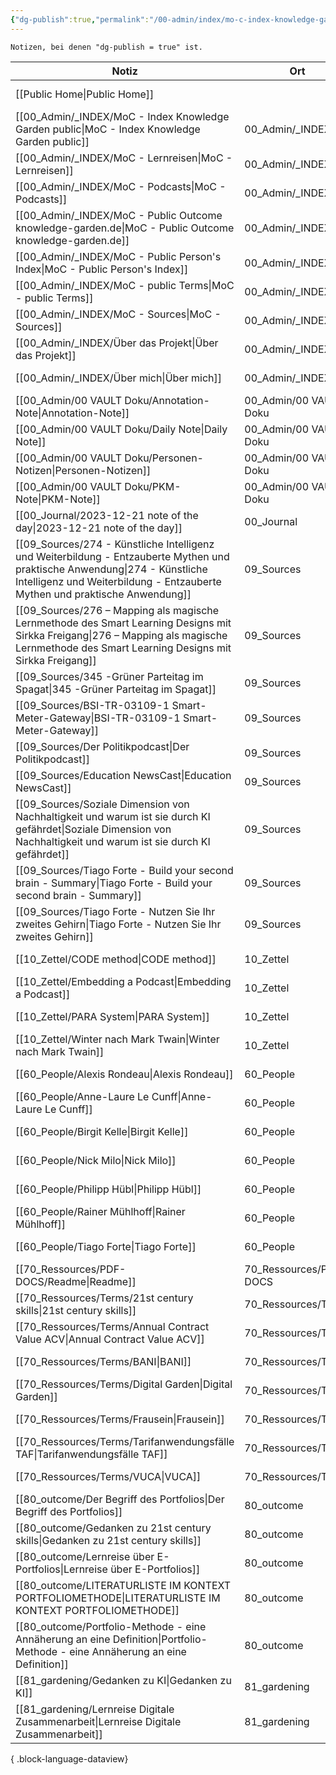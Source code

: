```yaml
---
{"dg-publish":true,"permalink":"/00-admin/index/mo-c-index-knowledge-garden-public/","tags":["class/index"],"noteIcon":""}
---
```



`Notizen, bei denen "dg-publish = true" ist.` 

| Notiz                                                                                                                                                                                                        | Ort                    | Erstellt          |
| ------------------------------------------------------------------------------------------------------------------------------------------------------------------------------------------------------------ | ---------------------- | ----------------- |
| [[Public Home\|Public Home]]                                                                                                                                                                              |                        | November 05, 2023 |
| [[00_Admin/_INDEX/MoC - Index Knowledge Garden public\|MoC - Index Knowledge Garden public]]                                                                                                              | 00_Admin/_INDEX        | November 05, 2023 |
| [[00_Admin/_INDEX/MoC - Lernreisen\|MoC - Lernreisen]]                                                                                                                                                    | 00_Admin/_INDEX        | October 20, 2023  |
| [[00_Admin/_INDEX/MoC - Podcasts\|MoC - Podcasts]]                                                                                                                                                        | 00_Admin/_INDEX        | November 28, 2023 |
| [[00_Admin/_INDEX/MoC - Public Outcome knowledge-garden.de\|MoC - Public Outcome knowledge-garden.de]]                                                                                                    | 00_Admin/_INDEX        | November 07, 2023 |
| [[00_Admin/_INDEX/MoC - Public Person's Index\|MoC - Public Person's Index]]                                                                                                                              | 00_Admin/_INDEX        | November 06, 2023 |
| [[00_Admin/_INDEX/MoC - public Terms\|MoC - public Terms]]                                                                                                                                                | 00_Admin/_INDEX        | November 28, 2023 |
| [[00_Admin/_INDEX/MoC - Sources\|MoC - Sources]]                                                                                                                                                          | 00_Admin/_INDEX        | October 13, 2023  |
| [[00_Admin/_INDEX/Über das Projekt\|Über das Projekt]]                                                                                                                                                    | 00_Admin/_INDEX        | November 05, 2023 |
| [[00_Admin/_INDEX/Über mich\|Über mich]]                                                                                                                                                                  | 00_Admin/_INDEX        | November 05, 2023 |
| [[00_Admin/00 VAULT Doku/Annotation-Note\|Annotation-Note]]                                                                                                                                               | 00_Admin/00 VAULT Doku | July 02, 2023     |
| [[00_Admin/00 VAULT Doku/Daily Note\|Daily Note]]                                                                                                                                                         | 00_Admin/00 VAULT Doku | July 06, 2023     |
| [[00_Admin/00 VAULT Doku/Personen-Notizen\|Personen-Notizen]]                                                                                                                                             | 00_Admin/00 VAULT Doku | July 03, 2023     |
| [[00_Admin/00 VAULT Doku/PKM-Note\|PKM-Note]]                                                                                                                                                             | 00_Admin/00 VAULT Doku | July 02, 2023     |
| [[00_Journal/2023-12-21 note of the day\|2023-12-21 note of the day]]                                                                                                                                     | 00_Journal             | December 21, 2023 |
| [[09_Sources/274 - Künstliche Intelligenz und Weiterbildung - Entzauberte Mythen und praktische Anwendung\|274 - Künstliche Intelligenz und Weiterbildung - Entzauberte Mythen und praktische Anwendung]] | 09_Sources             | November 30, 2023 |
| [[09_Sources/276 – Mapping als magische Lernmethode des Smart Learning Designs mit Sirkka Freigang\|276 – Mapping als magische Lernmethode des Smart Learning Designs mit Sirkka Freigang]]               | 09_Sources             | December 14, 2023 |
| [[09_Sources/345 -Grüner Parteitag im Spagat\|345 -Grüner Parteitag im Spagat]]                                                                                                                           | 09_Sources             | November 30, 2023 |
| [[09_Sources/BSI-TR-03109-1 Smart-Meter-Gateway\|BSI-TR-03109-1 Smart-Meter-Gateway]]                                                                                                                     | 09_Sources             | December 02, 2023 |
| [[09_Sources/Der Politikpodcast\|Der Politikpodcast]]                                                                                                                                                     | 09_Sources             | November 28, 2023 |
| [[09_Sources/Education NewsCast\|Education NewsCast]]                                                                                                                                                     | 09_Sources             | November 30, 2023 |
| [[09_Sources/Soziale Dimension von Nachhaltigkeit und warum ist sie durch KI gefährdet\|Soziale Dimension von Nachhaltigkeit und warum ist sie durch KI gefährdet]]                                       | 09_Sources             | December 31, 2023 |
| [[09_Sources/Tiago Forte - Build your second brain - Summary\|Tiago Forte - Build your second brain - Summary]]                                                                                           | 09_Sources             | November 07, 2023 |
| [[09_Sources/Tiago Forte - Nutzen Sie Ihr zweites Gehirn\|Tiago Forte - Nutzen Sie Ihr zweites Gehirn]]                                                                                                   | 09_Sources             | November 06, 2023 |
| [[10_Zettel/CODE method\|CODE method]]                                                                                                                                                                    | 10_Zettel              | November 26, 2023 |
| [[10_Zettel/Embedding a Podcast\|Embedding a Podcast]]                                                                                                                                                    | 10_Zettel              | November 28, 2023 |
| [[10_Zettel/PARA System\|PARA System]]                                                                                                                                                                    | 10_Zettel              | November 26, 2023 |
| [[10_Zettel/Winter nach Mark Twain\|Winter nach Mark Twain]]                                                                                                                                              | 10_Zettel              | April 02, 2023    |
| [[60_People/Alexis Rondeau\|Alexis Rondeau]]                                                                                                                                                              | 60_People              | June 05, 2023     |
| [[60_People/Anne-Laure Le Cunff\|Anne-Laure Le Cunff]]                                                                                                                                                    | 60_People              | July 27, 2023     |
| [[60_People/Birgit Kelle\|Birgit Kelle]]                                                                                                                                                                  | 60_People              | November 06, 2023 |
| [[60_People/Nick Milo\|Nick Milo]]                                                                                                                                                                        | 60_People              | May 11, 2023      |
| [[60_People/Philipp Hübl\|Philipp Hübl]]                                                                                                                                                                  | 60_People              | December 30, 2023 |
| [[60_People/Rainer Mühlhoff\|Rainer Mühlhoff]]                                                                                                                                                            | 60_People              | December 30, 2023 |
| [[60_People/Tiago Forte\|Tiago Forte]]                                                                                                                                                                    | 60_People              | April 03, 2023    |
| [[70_Ressources/PDF-DOCS/Readme\|Readme]]                                                                                                                                                                 | 70_Ressources/PDF-DOCS | December 02, 2023 |
| [[70_Ressources/Terms/21st century skills\|21st century skills]]                                                                                                                                          | 70_Ressources/Terms    | May 15, 2023      |
| [[70_Ressources/Terms/Annual Contract Value ACV\|Annual Contract Value ACV]]                                                                                                                              | 70_Ressources/Terms    | June 05, 2023     |
| [[70_Ressources/Terms/BANI\|BANI]]                                                                                                                                                                        | 70_Ressources/Terms    | November 19, 2023 |
| [[70_Ressources/Terms/Digital Garden\|Digital Garden]]                                                                                                                                                    | 70_Ressources/Terms    | November 06, 2023 |
| [[70_Ressources/Terms/Frausein\|Frausein]]                                                                                                                                                                | 70_Ressources/Terms    | November 06, 2023 |
| [[70_Ressources/Terms/Tarifanwendungsfälle TAF\|Tarifanwendungsfälle TAF]]                                                                                                                                | 70_Ressources/Terms    | December 02, 2023 |
| [[70_Ressources/Terms/VUCA\|VUCA]]                                                                                                                                                                        | 70_Ressources/Terms    | November 19, 2023 |
| [[80_outcome/Der Begriff des Portfolios\|Der Begriff des Portfolios]]                                                                                                                                     | 80_outcome             | October 15, 2023  |
| [[80_outcome/Gedanken zu 21st century skills\|Gedanken zu 21st century skills]]                                                                                                                           | 80_outcome             | April 15, 2023    |
| [[80_outcome/Lernreise über E-Portfolios\|Lernreise über E-Portfolios]]                                                                                                                                   | 80_outcome             | October 15, 2023  |
| [[80_outcome/LITERATURLISTE IM KONTEXT PORTFOLIOMETHODE\|LITERATURLISTE IM KONTEXT PORTFOLIOMETHODE]]                                                                                                     | 80_outcome             | October 15, 2023  |
| [[80_outcome/Portfolio-Methode - eine Annäherung an eine Definition\|Portfolio-Methode - eine Annäherung an eine Definition]]                                                                             | 80_outcome             | October 15, 2023  |
| [[81_gardening/Gedanken zu KI\|Gedanken zu KI]]                                                                                                                                                           | 81_gardening           | November 19, 2023 |
| [[81_gardening/Lernreise Digitale Zusammenarbeit\|Lernreise Digitale Zusammenarbeit]]                                                                                                                     | 81_gardening           | November 05, 2023 |

{ .block-language-dataview}
